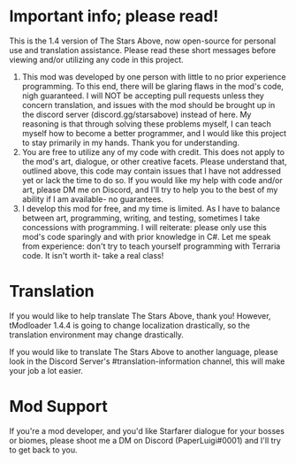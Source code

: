 # Important info; please read!
This is the 1.4 version of The Stars Above, now open-source for personal use and translation assistance.
Please read these short messages before viewing and/or utilizing any code in this project.

1. This mod was developed by one person with little to no prior experience programming. To this end, there will be glaring flaws in the mod's code, nigh guaranteed. I will NOT be accepting pull requests unless they concern translation, and issues with the mod should be brought up in the discord server (discord.gg/starsabove) instead of here. My reasoning is that through solving these problems myself, I can teach myself how to become a better programmer, and I would like this project to stay primarily in my hands. Thank you for understanding.
2. You are free to utilize any of my code with credit. This does not apply to the mod's art, dialogue, or other creative facets. Please understand that, outlined above, this code may contain issues that I have not addressed yet or lack the time to do so. If you would like my help with code and/or art, please DM me on Discord, and I'll try to help you to the best of my ability if I am available- no guarantees.
3. I develop this mod for free, and my time is limited. As I have to balance between art, programming, writing, and testing, sometimes I take concessions with programming. I will reiterate: please only use this mod's code sparingly and with prior knowledge in C#. Let me speak from experience: don't try to teach yourself programming with Terraria code. It isn't worth it- take a real class!

# Translation
If you would like to help translate The Stars Above, thank you! However, tModloader 1.4.4 is going to change localization drastically, so the translation environment may change drastically.

If you would like to translate The Stars Above to another language, please look in the Discord Server's #translation-information channel, this will make your job a lot easier.

# Mod Support
If you're a mod developer, and you'd like Starfarer dialogue for your bosses or biomes, please shoot me a DM on Discord (PaperLuigi#0001) and I'll try to get back to you.
